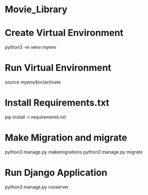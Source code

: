 # Movie_Library

# Create Virtual Environment
  python3 -m venv myenv

# Run Virtual Environment
  source myenv/bin/activate

# Install Requirements.txt
  pip install -r requirements.txt

# Make Migration and migrate
  python3 manage.py makemigrations
  python3 manage.py migrate

# Run Django Application
  python3 manage.py runserver
